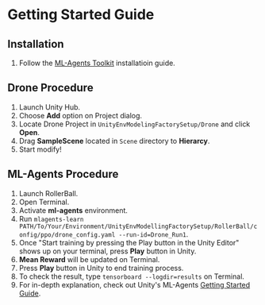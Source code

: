 # Getting Started Guide

## Installation
1. Follow the [ML-Agents Toolkit](https://github.com/Unity-Technologies/ml-agents/blob/master/docs/Installation.md) installatioin guide.

## Drone Procedure
1. Launch Unity Hub.
2. Choose **Add** option on Project dialog.
3. Locate Drone Project in `UnityEnvModelingFactorySetup/Drone` and click **Open**.
4. Drag **SampleScene** located in `Scene` directory to **Hierarcy**.
5. Start modify!

## ML-Agents Procedure
1. Launch RollerBall.
2. Open Terminal. 
3. Activate **ml-agents** environment.
4. Run `mlagents-learn PATH/To/Your/Environment/UnityEnvModellingFactorySetup/RollerBall/config/ppo/drone_config.yaml --run-id=Drone_Run1`.
5. Once "Start training by pressing the Play button in the Unity Editor" shows up on your terminal, press **Play** button in Unity.
6. **Mean Reward** will be updated on Terminal.
7. Press **Play** button in Unity to end training process.
8. To check the result, type `tensorboard --logdir=results` on Terminal.
9. For in-depth explanation, check out Unity's ML-Agents [Getting Started Guide](https://github.com/Unity-Technologies/ml-agents/blob/master/docs/Getting-Started.md).

